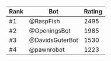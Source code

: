 Rank|Bot|Rating
---|---|---
#1|@RaspFish|2495
#2|@OpeningsBot|1985
#3|@DavidsGuterBot|1530
#4|@pawnrobot|1223
